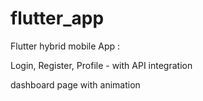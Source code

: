 # flutter_app

Flutter hybrid mobile App :

Login, Register, Profile - with API integration

dashboard page with animation
